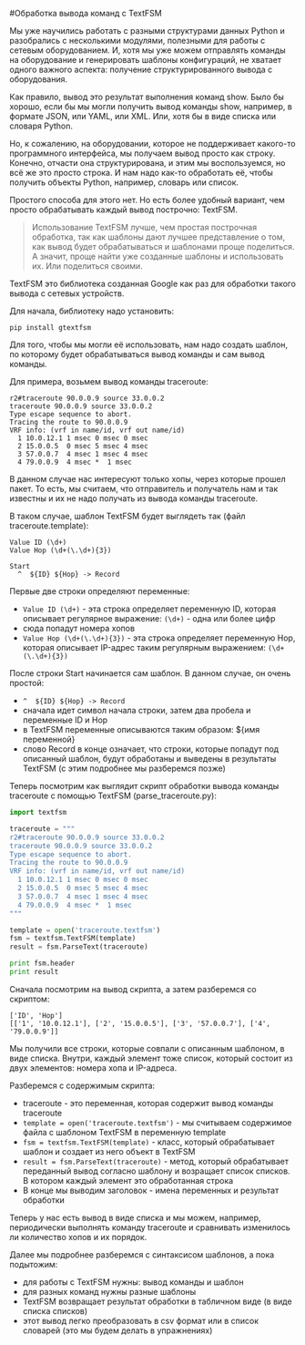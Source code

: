 #Обработка вывода команд с TextFSM

Мы уже научились работать с разными структурами данных Python и разобрались с несколькими модулями, полезными для работы с сетевым оборудованием. И, хотя мы уже можем отправлять команды на оборудование и генерировать шаблоны конфигураций, не хватает одного важного аспекта: получение структурированного вывода с оборудования.

Как правило, вывод это результат выполнения команд show. Было бы хорошо, если бы мы могли получить вывод команды show, например, в формате JSON, или YAML, или XML. Или, хотя бы в виде списка или словаря Python.

Но, к сожалению, на оборудовании, которое не поддерживает какого-то программного интерфейса, мы получаем вывод просто как строку. Конечно, отчасти она структурирована, и этим мы воспользуемся, но всё же это просто строка. И нам надо как-то обработать её, чтобы получить объекты Python, например, словарь или список.

Простого способа для этого нет. Но есть более удобный вариант, чем просто обрабатывать каждый вывод построчно: TextFSM.

> Использование TextFSM лучше, чем простая построчная обработка, так как шаблоны дают лучшее представление о том, как вывод будет обрабатываться и шаблонами проще поделиться. А значит, проще найти уже созданные шаблоны и использовать их. Или поделиться своими.

TextFSM это библиотека созданная Google как раз для обработки такого вывода с сетевых устройств.

Для начала, библиотеку надо установить:
```
pip install gtextfsm
```

Для того, чтобы мы могли её использовать, нам надо создать шаблон, по которому будет обрабатываться вывод команды и сам вывод команды.

Для примера, возьмем вывод команды traceroute:
```
r2#traceroute 90.0.0.9 source 33.0.0.2
traceroute 90.0.0.9 source 33.0.0.2
Type escape sequence to abort.
Tracing the route to 90.0.0.9
VRF info: (vrf in name/id, vrf out name/id)
  1 10.0.12.1 1 msec 0 msec 0 msec
  2 15.0.0.5  0 msec 5 msec 4 msec
  3 57.0.0.7  4 msec 1 msec 4 msec
  4 79.0.0.9  4 msec *  1 msec
```

В данном случае нас интересуют только хопы, через которые прошел пакет. То есть, мы считаем, что отправитель и получатель нам и так известны и их не надо получать из вывода команды traceroute.

В таком случае, шаблон TextFSM будет выглядеть так (файл traceroute.template):
```
Value ID (\d+)
Value Hop (\d+(\.\d+){3})

Start
  ^  ${ID} ${Hop} -> Record
```

Первые две строки определяют переменные:
* ```Value ID (\d+)``` - эта строка определяет переменную ID, которая описывает регулярное выражение: ```(\d+)``` - одна или более цифр
 * сюда попадут номера хопов
* ```Value Hop (\d+(\.\d+){3})``` - эта строка определяет переменную Hop, которая описывает IP-адрес таким регулярным выражением: ```(\d+(\.\d+){3})```

После строки Start начинается сам шаблон. В данном случае, он очень простой:
* ```^  ${ID} ${Hop} -> Record```
 * сначала идет символ начала строки, затем два пробела и переменные ID и Hop
 * в TextFSM переменные описываются таким образом: ${имя переменной}
 * слово Record в конце означает, что строки, которые попадут под описанный шаблон, будут обработаны и выведены в результаты TextFSM (с этим подробнее мы разберемся позже)

Теперь посмотрим как выглядит скрипт обработки вывода команды traceroute с помощью TextFSM (parse_traceroute.py):
```python
import textfsm

traceroute = """
r2#traceroute 90.0.0.9 source 33.0.0.2
traceroute 90.0.0.9 source 33.0.0.2
Type escape sequence to abort.
Tracing the route to 90.0.0.9
VRF info: (vrf in name/id, vrf out name/id)
  1 10.0.12.1 1 msec 0 msec 0 msec
  2 15.0.0.5  0 msec 5 msec 4 msec
  3 57.0.0.7  4 msec 1 msec 4 msec
  4 79.0.0.9  4 msec *  1 msec
"""

template = open('traceroute.textfsm')
fsm = textfsm.TextFSM(template)
result = fsm.ParseText(traceroute)

print fsm.header
print result
```

Сначала посмотрим на вывод скрипта, а затем разберемся со скриптом:
```
['ID', 'Hop']
[['1', '10.0.12.1'], ['2', '15.0.0.5'], ['3', '57.0.0.7'], ['4', '79.0.0.9']]
```

Мы получили все строки, которые совпали с описанным шаблоном, в виде списка. Внутри, каждый элемент тоже список, который состоит из двух элементов: номера хопа и IP-адреса.

Разберемся с содержимым скрипта:
* traceroute - это переменная, которая содержит вывод команды traceroute
* ```template = open('traceroute.textfsm')``` - мы считываем содержимое файла с шаблоном TextFSM в переменную template
* ```fsm = textfsm.TextFSM(template)``` - класс, который обрабатывает шаблон и создает из него объект в TextFSM
* ```result = fsm.ParseText(traceroute)``` - метод, который обрабатывает переданный вывод согласно шаблону и возращает список списков. В котором каждый элемент это обработанная строка
* В конце мы выводим заголовок - имена переменных и результат обработки

Теперь у нас есть вывод в виде списка и мы можем, например, периодически выполнять команду traceroute и сравнивать изменилось ли количество хопов и их порядок.

Далее мы подробнее разберемся с синтаксисом шаблонов, а пока подытожим:
* для работы с TextFSM нужны: вывод команды и шаблон
* для разных команд нужны разные шаблоны
* TextFSM возвращает результат обработки в табличном виде (в виде списка списков)
 * этот вывод легко преобразовать в csv формат или в список словарей (это мы будем делать в упражнениях)
